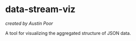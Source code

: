 # data-stream-viz

_created by Austin Poor_

A tool for visualizing the aggregated structure of JSON data.
